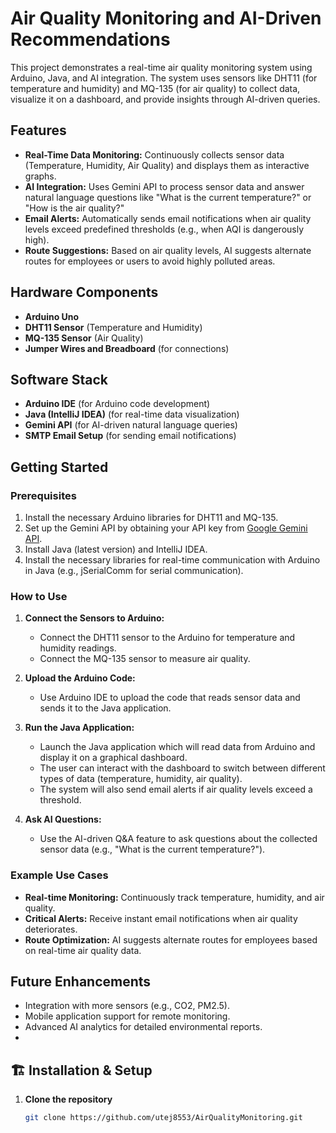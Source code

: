 # Air Quality Monitoring and AI-Driven Recommendations

This project demonstrates a real-time air quality monitoring system using Arduino, Java, and AI integration. The system uses sensors like DHT11 (for temperature and humidity) and MQ-135 (for air quality) to collect data, visualize it on a dashboard, and provide insights through AI-driven queries.

## Features

- **Real-Time Data Monitoring:** Continuously collects sensor data (Temperature, Humidity, Air Quality) and displays them as interactive graphs.
- **AI Integration:** Uses Gemini API to process sensor data and answer natural language questions like "What is the current temperature?" or "How is the air quality?"
- **Email Alerts:** Automatically sends email notifications when air quality levels exceed predefined thresholds (e.g., when AQI is dangerously high).
- **Route Suggestions:** Based on air quality levels, AI suggests alternate routes for employees or users to avoid highly polluted areas.

## Hardware Components

- **Arduino Uno**
- **DHT11 Sensor** (Temperature and Humidity)
- **MQ-135 Sensor** (Air Quality)
- **Jumper Wires and Breadboard** (for connections)

## Software Stack

- **Arduino IDE** (for Arduino code development)
- **Java (IntelliJ IDEA)** (for real-time data visualization)
- **Gemini API** (for AI-driven natural language queries)
- **SMTP Email Setup** (for sending email notifications)

## Getting Started

### Prerequisites

1. Install the necessary Arduino libraries for DHT11 and MQ-135.
2. Set up the Gemini API by obtaining your API key from [Google Gemini API](https://cloud.google.com/generative-language).
3. Install Java (latest version) and IntelliJ IDEA.
4. Install the necessary libraries for real-time communication with Arduino in Java (e.g., jSerialComm for serial communication).

### How to Use

1. **Connect the Sensors to Arduino:** 
   - Connect the DHT11 sensor to the Arduino for temperature and humidity readings.
   - Connect the MQ-135 sensor to measure air quality.
   
2. **Upload the Arduino Code:**
   - Use Arduino IDE to upload the code that reads sensor data and sends it to the Java application.

3. **Run the Java Application:**
   - Launch the Java application which will read data from Arduino and display it on a graphical dashboard.
   - The user can interact with the dashboard to switch between different types of data (temperature, humidity, air quality).
   - The system will also send email alerts if air quality levels exceed a threshold.

4. **Ask AI Questions:**
   - Use the AI-driven Q&A feature to ask questions about the collected sensor data (e.g., "What is the current temperature?").

### Example Use Cases

- **Real-time Monitoring:** Continuously track temperature, humidity, and air quality.
- **Critical Alerts:** Receive instant email notifications when air quality deteriorates.
- **Route Optimization:** AI suggests alternate routes for employees based on real-time air quality data.

## Future Enhancements

- Integration with more sensors (e.g., CO2, PM2.5).
- Mobile application support for remote monitoring.
- Advanced AI analytics for detailed environmental reports.
- 
## 🏗️ Installation & Setup  
1. **Clone the repository**  
   ```sh
   git clone https://github.com/utej8553/AirQualityMonitoring.git  
